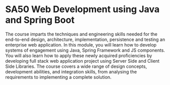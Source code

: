 # SA50 Web Development using Java and Spring Boot

The course imparts the techniques and engineering skills needed for the end-to-end design, architecture, implementation, persistence and testing an enterprise web application. In this module, you will learn how to develop systems of engagement using Java, Spring Framework and JS components. You will also learn how to apply these newly acquired proficiencies by developing full stack web application project using Server Side and Client Side Libraries. The course covers a wide range of design concepts, development abilities, and integration skills, from analysing the requirements to implementing a complete solution.

